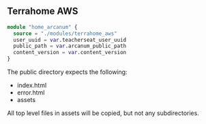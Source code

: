 ## Terrahome AWS

```tf
module "home_arcanum" {
  source = "./modules/terrahome_aws"
  user_uuid = var.teacherseat_user_uuid
  public_path = var.arcanum_public_path
  content_version = var.content_version
}
```

The public directory expects the following:
- index.html
- error.html
- assets

All top level files in assets will be copied, but not any subdirectories.